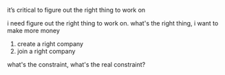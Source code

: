 it’s critical to figure out the right thing to work on

i need figure out the right thing to work on.
what's the right thing, i want to make more money
1. create a right company
2. join a right company

what's the constraint, what's the real constraint?


